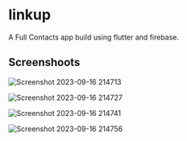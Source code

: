 # linkup

A Full Contacts app build using flutter and firebase.

## Screenshoots

![Screenshot 2023-09-16 214713](https://github.com/KazunguDev/linkup/assets/88532016/9ad41571-c960-464d-854c-75ec07a95357)

![Screenshot 2023-09-16 214727](https://github.com/KazunguDev/linkup/assets/88532016/d31ee82d-3881-49fb-8e74-c46f9ef23cdc)

![Screenshot 2023-09-16 214741](https://github.com/KazunguDev/linkup/assets/88532016/5ce48514-2c60-4ab4-8cda-9a65ba0e290a)

![Screenshot 2023-09-16 214756](https://github.com/KazunguDev/linkup/assets/88532016/539ed3ce-de5c-4321-b704-bd4888161823)

